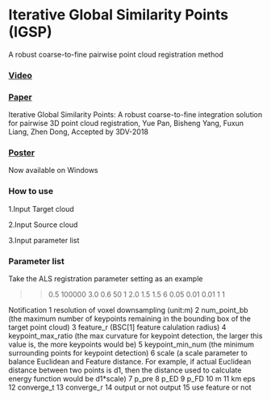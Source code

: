 # Iterative Global Similarity Points (IGSP) 
A robust coarse-to-fine pairwise point cloud registration method 

### [Video](https://www.youtube.com/watch?v=DZr-8AceSqA)

### [Paper](https://arxiv.org/abs/1808.03899) 
Iterative Global Similarity Points: A robust coarse-to-fine integration solution for pairwise 3D point cloud registration, Yue Pan, Bisheng Yang, Fuxun Liang, Zhen Dong, Accepted by 3DV-2018 

### [Poster](https://github.com/YuePanEdward/YuePanEdward.github.io/blob/master/assets/3DVposter.pdf)


Now available on Windows


### How to use
1.Input Target cloud

2.Input Source cloud

3.Input parameter list

### Parameter list
Take the ALS registration parameter setting as an example

>>0.5
>>100000
>>3.0
0.6
50
1
2.0
1.5
1.5
6
0.05
0.01
0.01
1
1

Notification
1  resolution of voxel downsampling (unit:m)
2  num_point_bb (the maximum number of keypoints remaining in the bounding box of the target point cloud)
3  feature_r (BSC[1] feature calulation radius) 
4  keypoint_max_ratio (the max curvature for keypoint detection, the larger this value is, the more keypoints would be)
5  keypoint_min_num (the minimum surrounding points for keypoint detection)
6  scale (a scale parameter to balance Euclidean and Feature distance. For example, if actual Euclidean distance between two points is d1, then the distance used to calculate energy function would be d1*scale)
7  p_pre
8  p_ED
9  p_FD
10  m
11 km eps
12 converge_t
13 converge_r
14 output or not output
15 use feature or not
